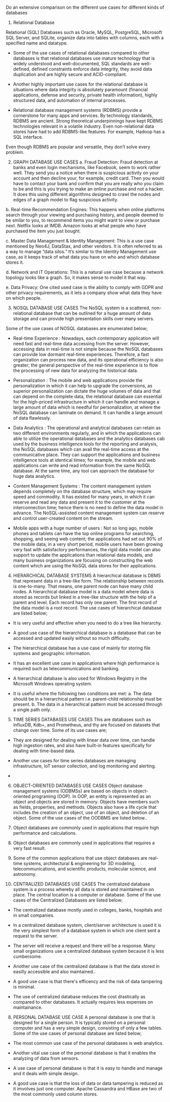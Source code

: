 Do an extensive comparison on the different use cases for different kinds of databases


1. 	Relational Database

Relational (SQL) Databases such as Oracle, MySQL, PostgreSQL, Microsoft SQL Server, and SQLite, organize data into tables with columns, each with a specified name and datatype.

- Some of the use cases of relational databases compared to other databases is that relational databases use mature technology that is widely understood and well-documented, SQL standards are well-defined, defined constraints enforce data integrity, they avoid data duplication and are highly secure and ACID-compliant.

- Another highly important use cases for the relational database is situations where data integrity is absolutely paramount (financial applications, defense and security, private health information), highly structured data, and automation of internal processes.

- Relational database management systems (RDBMS) provide a cornerstone for many apps and services. By technology standards, RDBMS are ancient. Strong theoretical underpinnings have kept RDBMS technologies relevant in a volatile industry. Even non-relational data stores have had to add RDBMS-like features. For example, Hadoop has a SQL interface.

Even though RDBMS are popular and versatile, they don’t solve every problem.


2. 	GRAPH DATABASE USE CASES
a. Fraud Detection: Fraud detection at banks and even login mechanisms, like Facebook, seem to work rather well. They send you a notice when there is suspicious activity on your account and then decline your, for example, credit card. Then you would have to contact your bank and confirm that you are really who you claim to be and this is you trying to make an online purchase and not a hacker. It does this using different algorithms designed to crawl the nodes and edges of a graph model to flag suspicious activity.

b. Real-time Recommendation Engines: This happens when online platforms search through your viewing and purchasing history, and people deemed to be smilar to you, to recommend items you might want to view or purchase next. Netflix looks at IMDB. Amazon looks at what people who have purchased the item you just bought.

c. Master Data Management & Identity Management: This is a use case mentioned by Neo4J, DataStax, and other vendors. It is often referred to as a way to manage “data silos.” It’s similar to the Identity Management use case, as it keeps track of what data you have on who and which database stores it.

d. Network and IT Operations: This is a natural use case because a network topology looks like a graph. So, it makes sense to model it that way.

e. Data Privacy: One cited used case is the ability to comply with GDPR and other privacy requirements, as it lets a company show what data they have on which people.



3. 	NOSQL DATABASE USE CASES
The NoSQL system is a scattered, non-relational database that can be outlined for a huge amount of data storage and can provide high presentation skills over many servers.

Some of the use cases of NOSQL databases are enumerated below;
- Real-time Experience : Nowadays, each contemporary application will need fast and real-time data accessing from the server. However, accessing data in real-time is not simple because the NoSQL databases can provide low dormant real-time experiences. Therefore, a fast organization can process new data, and its operational efficiency is also greater; the general perspective of the real-time experience is to flow the processing of new data for analyzing the historical data.

- Personalization : The mobile and web applications provide the personalization in which it can help to upgrade the conversions, as superior personalization can dictate the huge volumes of data and that can depend on the complete data, the relational database can essential for the high-priced infrastructure in which it can handle and manage a large amount of data which is needful for personalization, at where the NoSQL database can laminate on demand. It can handle a large amount of data flawlessly.

- Data Analytics : The operational and analytical databases can retain as two different environments regularly, and in which the applications can able to utilize the operational databases and the analytics databases cab used by the business intelligence tools for the reporting and analysis, the NoSQL databases which can avail the real-time access at the communicative place. They can support the applications and business intelligence tools at identical times; for example, the mobile and web applications can write and read information from the same NoSQL database. At the same time, any tool can approach the database for huge data analytics.

- Content Management Systems : The content management system depends completely on the database structure, which may require speed and commodity. It has existed for many years, in which it can reserve and read any data and present it to the customer at the interconnection time; hence there is no need to define the data model in advance. The NoSQL-assisted content management system can reserve and control user-created content on the stream.

- Mobile apps with a huge number of users : Not so long ago, mobile phones and tablets can have the top online programs for searching, shopping, and seeing web content; the applications had set out 90% of the mobile data; in a very short period, mobile users have been growing very fast with satisfactory performances, the rigid data model can also support to update the applications than relational data models, and many business organizations are focusing on constructing the web content which are using the NoSQL data stores for their applications.



4. 	HIERARCHICAL DATABASE SYSTEMS
A hierarchical database is DBMS that represent data in a tree-like form. The relationship between records is one-to-many. That means, one parent node can have many child nodes. A hierarchical database model is a data model where data is stored as records but linked in a tree-like structure with the help of a parent and level. Each record has only one parent. The first record of the data model is a root record.
The use cases of hierarchical database are listed below;

- It is very useful and effective when you need to do a tree like hierarchy.

- A good use case of the hierarchical database is a database that can be accessed and updated easily without so much difficulty.

- The hierarchical database has a use case of mainly for storing file systems and geographic information.

- It has an excellent use case in applications where high performance is required such as telecommunications and banking.

- A hierarchical database is also used for Windows Registry in the Microsoft Windows operating system.

- It is useful where the following two conditions are met:
	a. The data should be in a hierarchical pattern i.e. parent-child relationship must be present.
	b. The data in a hierarchical pattern must be accessed through a single path only.




5. 	TIME SERIES DATABASES USE CASES
This are databases such as InfluxDB, Kdb+, and Prometheus, and thy are focused on datasets that change over time.
Some of its use cases are;
- They are designed for dealing with linear data over time, can handle high ingestion rates, and also have built-in features specifically for dealing with time-based data.

- Another use cases for time series databases are managing infrastructure, IoT sensor collection, and log monitoring and alerting.
-


6. 	OBJECT-ORIENTED DATABASES USE CASES
Object database management systems (ODBMSs) are based on objects in object-oriented programing (OOP). In OOP, an entity is represented as an object and objects are stored in memory. Objects have members such as fields, properties, and methods. Objects also have a life cycle that includes the creation of an object, use of an object, and deletion of an object.
Some of the use cases of the OODBMS are listed below..
1. Object databases are commonly used in applications that require high performance and calculations.

2. Object databases are commonly used in applications that requires a very fast result.
3. Some of the common applications that use object databases are real-time systems, architectural & engineering for 3D modeling, telecommunications, and scientific products, molecular science, and astronomy.



7. 	CENTRALIZED DATABASES USE CASES
The centralized database system is a process whereby all data is stored and maintained in on place. The central location is a computer or database.
Some of the use cases of the Centralized Databases are listed below;
- The centralized database mostly used in colleges, banks, hospitals and in small companies.

- In a centralized database system, client/server architecture is used it is the very simplest form of a database system in which one client sent a request to the server.

- The server will receive a request and there will be a response. Many small organizations use a centralized database system because it is less cumbersome.

- Another use case of the centralized database is that the data stored in easilly accessible and also maintained..

- A good use case is that there's efficency and the risk of data tampering is minimal.

- The use of centralized database reduces the cost drastically as compared to other databases. It actually requires less expenses on maintainance.



8. 	PERSONAL DATABASE USE CASE
A personal database is one that is designed for a single person. It is typically stored on a personal computer and has a very simple design, consisting of only a few tables.
Some of the use cases of personal database are listed below;
- The most common use case of the personal databases is web analytics. 

- Another vital use case of the personal database is that it enables the analyzing of data from sensors.

- A use case of personal database is that it is easy to handle and manage and it deals with simple design.

- A good use case is that the loss of data or data tampering is reduced as it imvolves just one computer.
Apache Cassandra and HBase are two of the most commonly used column stores.
